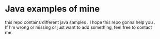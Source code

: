 # Java examples of mine 
 this repo contains different java samples . I hope this repo gonna help you . If I'm wrong or missing or just want to add something, feel free to contact me.
